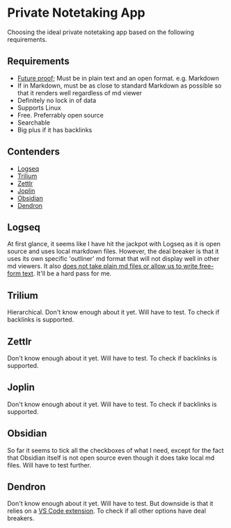 # Private Notetaking App

Choosing the ideal private notetaking app based on the following requirements.

## Requirements

- [Future proof](https://sive.rs/plaintext
); Must be in plain text and an open format. e.g. Markdown
- If in Markdown, must be as close to standard Markdown as possible so that it renders well regardless of md viewer
- Definitely no lock in of data
- Supports Linux
- Free. Preferrably open source
- Searchable
- Big plus if it has backlinks

## Contenders

- [Logseq](https://logseq.com/)
- [Trilium](https://github.com/zadam/trilium)
- [Zettlr](https://www.zettlr.com/)
- [Joplin](https://joplinapp.org/)
- [Obsidian](https://obsidian.md/)
- [Dendron](https://marketplace.visualstudio.com/items?itemName=dendron.dendron)

## Logseq

At first glance, it seems like I have hit the jackpot with Logseq as it is open source and uses local markdown files. However, the deal breaker is that it uses its own specific 'outliner' md format that will not display well in other md viewers. It also [does not take plain md files or allow us to write free-form text](https://news.ycombinator.com/item?id=29688400). It'll be a hard pass for me.

## Trilium

Hierarchical. Don't know enough about it yet. Will have to test. To check if backlinks is supported.

## Zettlr

Don't know enough about it yet. Will have to test. To check if backlinks is supported.

## Joplin

Don't know enough about it yet. Will have to test. To check if backlinks is supported.

## Obsidian

So far it seems to tick all the checkboxes of what I need, except for the fact that Obsidian itself is not open source even though it does take local md files. Will have to test further.

## Dendron

Don't know enough about it yet. Will have to test. But downside is that it relies on a [VS Code extension](https://marketplace.visualstudio.com/items?itemName=dendron.dendron). To check if all other options have deal breakers.
